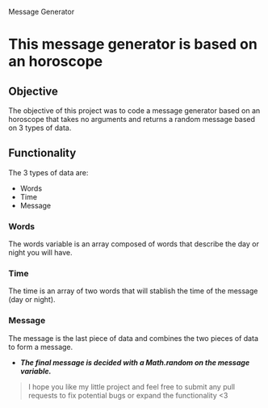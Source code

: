 Message Generator 

This message generator is based on an horoscope 
==================


## Objective

The objective of this project was to code a message generator based on an horoscope that takes no arguments and returns a random message based on 3 types of data.

## Functionality

The 3 types of data are: 

  * Words
  * Time 
  * Message

### Words
The words variable is an array composed of words that describe the day or night you will have. 


### Time
The time is an array of two words that will stablish the time of the message (day or night). 


### Message 
The message is the last piece of data and combines the two pieces of data to form a message. 


* **_The final message is decided with a Math.random on the message variable._**


> I hope you like my little project and feel free to submit any pull requests to fix potential bugs or expand the functionality <3 


